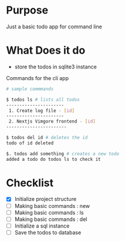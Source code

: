 # Purpose

Just a basic todo app for command line

# What Does it do
- store the todos in sqlite3 instance

Commands for the cli app

```bash
# sample commmands

$ todos ls # lists all todos
----------------------
 1. Create log file - [id]
----------------------
 2. Nextjs Vimgore frontend - [id]
-----------------------

$ todos del id # deletes the id
todo of id deleted 

$. todos add something # creates a new todo
added a todo do todos ls to check it 

```

# Checklist
- [x] Initialize project structure
- [ ] Making basic commands : new
- [ ] Making basic commands : ls
- [ ] Making basic commands : del
- [ ] Initialize a sql instance
- [ ] Save the todos to database
